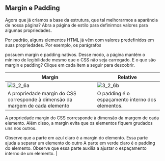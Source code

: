 ## Margin e Padding
Agora que já criamos a base da estrutura, que tal melhorarmos a aparência de nossa página? Abra a página de estilo para definirmos valores para algumas propriedades.

Por padrão, alguns elementos HTML já vêm com valores predefinidos em suas propriedades. Por exemplo, os parágrafos <p> possuem margin e padding nativos. Desse modo, 
 a página mantém o mínimo de legibilidade mesmo que o CSS não seja carregado. E o que são margin e padding? Clique em cada item a seguir para descobrir.
  
  
 | Margin | Relative |
|--- |--- |
|  ![3_2_6a](https://user-images.githubusercontent.com/99969693/211423399-f76ebcd0-69ac-4f3b-a91c-6b1185fae09b.png) | ![3_2_6b](https://user-images.githubusercontent.com/99969693/211423435-6acc19fa-b103-42dd-84cb-3e1009d950a2.png) |
| A propriedade margin do CSS corresponde à dimensão da margem de cada elemento| O padding é o espaçamento interno dos elementos. |
 
 A propriedade margin do CSS corresponde à dimensão da margem de cada elemento. Além disso, a margin evita que os elementos fiquem grudados uns nos outros.

Observe que a parte em azul claro é a margin do elemento. Essa parte ajuda a separar um elemento do outro
A parte em verde claro é o padding do elemento. Observe que essa parte auxilia a ajustar o espaçamento interno de um elemento. |




